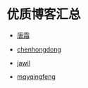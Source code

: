 # 优质博客汇总

- [唐霜](https://www.tangshuang.net/)

- [chenhongdong](https://juejin.im/user/585b9ec961ff4b0063e76dbe)

- [jawil](https://github.com/jawil)

- [mqyqingfeng](https://github.com/mqyqingfeng)